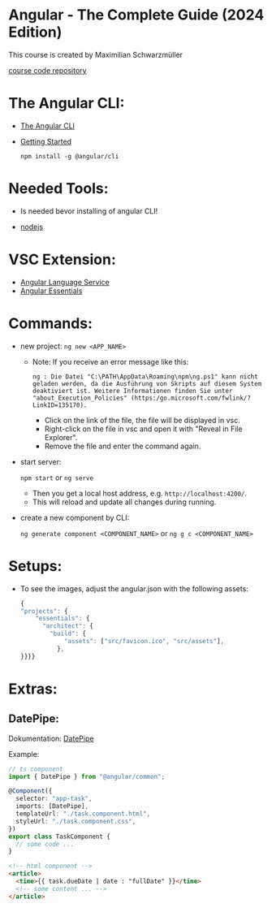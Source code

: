 # Angular - The Complete Guide (2024 Edition)

This course is created by Maximilian Schwarzmüller

[course code repository](https://github.com/mschwarzmueller/angular-complete-guide-course-resources)

# The Angular CLI:

- [The Angular CLI](https://angular.dev/tools/cli)
- [Getting Started](https://angular.dev/tools/cli/setup-local)

  `npm install -g @angular/cli`

# Needed Tools:

- Is needed bevor installing of angular CLI!

- [nodejs](https://nodejs.org/en)

# VSC Extension:

- [Angular Language Service](https://marketplace.visualstudio.com/items?itemName=Angular.ng-template)
- [Angular Essentials](https://marketplace.visualstudio.com/items?itemName=johnpapa.angular-essentials)

# Commands:

- new project:
  `ng new <APP_NAME>`

  - Note: If you receive an error message like this:

        ng : Die Datei "C:\PATH\AppData\Roaming\npm\ng.ps1" kann nicht geladen werden, da die Ausführung von Skripts auf diesem System deaktiviert ist. Weitere Informationen finden Sie unter
        "about_Execution_Policies" (https:/go.microsoft.com/fwlink/?LinkID=135170).

    - Click on the link of the file, the file will be displayed in vsc.
    - Right-click on the file in vsc and open it with "Reveal in File Explorer".
    - Remove the file and enter the command again.

- start server:

  `npm start` or `ng serve`

  - Then you get a local host address, e.g. `http://localhost:4200/`.
  - This will reload and update all changes during running.

- create a new component by CLI:

  `ng generate component <COMPONENT_NAME>` or `ng g c <COMPONENT_NAME>`

# Setups:

- To see the images, adjust the angular.json with the following assets:

  ```ts
  {
  "projects": {
      "essentials": {
        "architect": {
          "build": {
              "assets": ["src/favicon.ico", "src/assets"],
            },
  }}}}

  ```

# Extras:

## DatePipe:

Dokumentation: [DatePipe](https://angular.dev/api/common/DatePipe)

Example:

```ts
// ts component
import { DatePipe } from "@angular/common";

@Component({
  selector: "app-task",
  imports: [DatePipe],
  templateUrl: "./task.component.html",
  styleUrl: "./task.component.css",
})
export class TaskComponent {
  // some code ...
}
```

```html
<!-- html component -->
<article>
  <time>{{ task.dueDate | date : "fullDate" }}</time>
  <!-- some content ... -->
</article>
```
